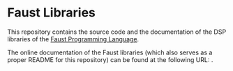 # Faust Libraries

This repository contains the source code and the documentation of the DSP libraries of the [Faust Programming Language](https://faust.grame.fr). 

The online documentation of the Faust libraries (which also serves as a proper README for this repository) can be found at the following URL: <TODO>.
